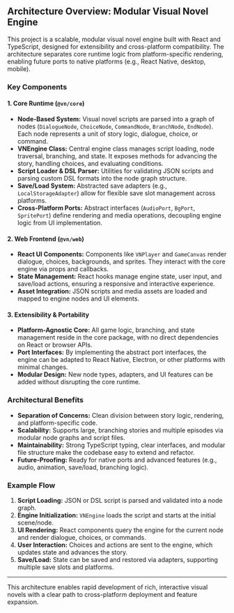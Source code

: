 ## Architecture Overview: Modular Visual Novel Engine

This project is a scalable, modular visual novel engine built with React and TypeScript, designed for extensibility and cross-platform compatibility. The architecture separates core runtime logic from platform-specific rendering, enabling future ports to native platforms (e.g., React Native, desktop, mobile).

### Key Components

#### 1. Core Runtime (`@vn/core`)
- **Node-Based System:** Visual novel scripts are parsed into a graph of nodes (`DialogueNode`, `ChoiceNode`, `CommandNode`, `BranchNode`, `EndNode`). Each node represents a unit of story logic, dialogue, choice, or command.
- **VNEngine Class:** Central engine class manages script loading, node traversal, branching, and state. It exposes methods for advancing the story, handling choices, and evaluating conditions.
- **Script Loader & DSL Parser:** Utilities for validating JSON scripts and parsing custom DSL formats into the node graph structure.
- **Save/Load System:** Abstracted save adapters (e.g., `LocalStorageAdapter`) allow for flexible save slot management across platforms.
- **Cross-Platform Ports:** Abstract interfaces (`AudioPort`, `BgPort`, `SpritePort`) define rendering and media operations, decoupling engine logic from UI implementation.

#### 2. Web Frontend (`@vn/web`)
- **React UI Components:** Components like `VNPlayer` and `GameCanvas` render dialogue, choices, backgrounds, and sprites. They interact with the core engine via props and callbacks.
- **State Management:** React hooks manage engine state, user input, and save/load actions, ensuring a responsive and interactive experience.
- **Asset Integration:** JSON scripts and media assets are loaded and mapped to engine nodes and UI elements.

#### 3. Extensibility & Portability
- **Platform-Agnostic Core:** All game logic, branching, and state management reside in the core package, with no direct dependencies on React or browser APIs.
- **Port Interfaces:** By implementing the abstract port interfaces, the engine can be adapted to React Native, Electron, or other platforms with minimal changes.
- **Modular Design:** New node types, adapters, and UI features can be added without disrupting the core runtime.

### Architectural Benefits
- **Separation of Concerns:** Clean division between story logic, rendering, and platform-specific code.
- **Scalability:** Supports large, branching stories and multiple episodes via modular node graphs and script files.
- **Maintainability:** Strong TypeScript typing, clear interfaces, and modular file structure make the codebase easy to extend and refactor.
- **Future-Proofing:** Ready for native ports and advanced features (e.g., audio, animation, save/load, branching logic).

### Example Flow
1. **Script Loading:** JSON or DSL script is parsed and validated into a node graph.
2. **Engine Initialization:** `VNEngine` loads the script and starts at the initial scene/node.
3. **UI Rendering:** React components query the engine for the current node and render dialogue, choices, or commands.
4. **User Interaction:** Choices and actions are sent to the engine, which updates state and advances the story.
5. **Save/Load:** State can be saved and restored via adapters, supporting multiple save slots and platforms.

---
This architecture enables rapid development of rich, interactive visual novels with a clear path to cross-platform deployment and feature expansion.
